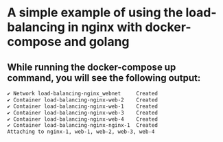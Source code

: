 # A simple example of using the load-balancing in nginx with docker-compose and golang


## While running the docker-compose up command, you will see the following output:
```bash
✔ Network load-balancing-nginx_webnet     Created                                               0.3s 
✔ Container load-balancing-nginx-web-2    Created                                               0.4s 
✔ Container load-balancing-nginx-web-1    Created                                               0.4s 
✔ Container load-balancing-nginx-web-3    Created                                               0.4s 
✔ Container load-balancing-nginx-web-4    Created                                               0.4s 
✔ Container load-balancing-nginx-nginx-1  Created                                               0.4s 
Attaching to nginx-1, web-1, web-2, web-3, web-4
```

